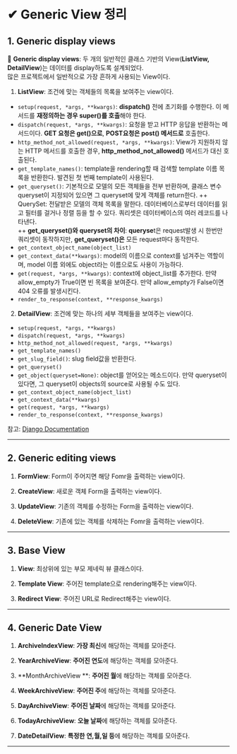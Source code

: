 # ✔ Generic View 정리

## 1. Generic display views

📌 **Generic display views**: 두 개의 일반적인 클래스 기반의 View(**ListView, DetailView**)는 데이터를 display하도록 설계되었다.<br>
많은 프로젝트에서 일반적으로 가장 흔하게 사용되는 View이다.

1. **ListView**: 조건에 맞는 객체들의 목록을 보여주는 view이다.
- `setup(request, *args, **kwargs)`: **dispatch()** 전에 초기화를 수행한다. 이 메서드를 **재정의하는 경우 super()를 호출**해야 한다.
- `dispatch(request, *args, **kwargs)`: 요청을 받고 HTTP 응답을 반환하는 메서드이다. **GET 요청은 get()으로**, **POST요청은 post() 메서드로** 호출한다.
- `http_method_not_allowed(request, *args, **kwargs)`: View가 지원하지 않는 HTTP 메서드를 호출한 경우, **http_method_not_allowed()** 메서드가 대신 호출된다.
- `get_template_names()`: template을 rendering할 때 검색할 template 이름 목록을 반환한다. 발견된 첫 번째 template이 사용된다.
- `get_queryset()`: 기본적으로 모델의 모든 객체들을 전부 반환하며, 클래스 변수 queryset이 지정되어 있으면 그 queryset에 맞게 객체를 return한다.
++ QuerySet: 전달받은 모델의 객체 목록을 말한다. 데이터베이스로부터 데이터를 읽고 필터를 걸거나 정렬 등을 할 수 있다. 쿼리셋은 데이터베이스의 여러 레코드를 나타낸다.<br>
++ **get_queryset()와 queryset의 차이**: **queryse**t은 request발생 시 한번만 쿼리셋이 동작하지만, **get_queryset()은** 모든 request마다 동작한다.
- `get_context_object_name(object_list)`
- `get_context_data(**kwargs)`: model의 이름으로 context를 넘겨주는 역할이며, model 이름 외에도 object라는 이름으로도 사용이 가능하다.
- `get(request, *args, **kwargs)`: context에 object_list를 추가한다. 만약 allow_empty가 True이면 빈 목록을 보여준다. 만약 allow_empty가 False이면 404 오류를 발생시킨다.
- `render_to_response(context, **response_kwargs)`

2. **DetailView**: 조건에 맞는 하나의 세부 객체들을 보여주는 view이다.
- `setup(request, *args, **kwargs)`
- `dispatch(request, *args, **kwargs)`
- `http_method_not_allowed(request, *args, **kwargs)`
- `get_template_names()`
- `get_slug_field()`: slug field값을 반환한다.
- `get_queryset()`
- `get_object(queryset=None)`: object를 얻어오는 메소드이다. 만약 queryset이 있다면, 그 queryset이 objects의 source로 사용될 수도 있다.
- `get_context_object_name(object_list)`
- `get_context_data(**kwargs)`
- `get(request, *args, **kwargs)`
- `render_to_response(context, **response_kwargs)`

참고: [Django Documentation](https://docs.djangoproject.com/en/3.2/ref/class-based-views/generic-display/)

---

## 2. Generic editing views

1. **FormView**: Form이 주어지면 해당 Fomr을 출력하는 view이다.

2. **CreateView**: 새로운 객체 Form을 출력하는 view이다.

3. **UpdateView**: 기존의 객체를 수정하는 Form을 출력하는 view이다.

4. **DeleteView**: 기존에 있는 객체를 삭제하는 Fomr을 출력하는 view이다.

---

## 3. Base View

1. **View**: 최상위에 있는 부모 제네릭 뷰 클래스이다.

2. **Template View**: 주어진 template으로 rendering해주는 view이다.

3. **Redirect View**: 주어진 URL로 Redirect해주는 view이다.

---

## 4. Generic Date View

1. **ArchiveIndexView**: **가장 최신**에 해당하는 객체를 모아준다.

2. **YearArchiveView**: **주어진 연도**에 해당하는 객체를 모아준다.

3. **MonthArchiveView **: **주어진 월**에 해당하는 객체를 모아준다.

4. **WeekArchiveView**: **주어진 주**에 해당하는 객체를 모아준다.

5. **DayArchiveView**: **주어진 날짜**에 해당하는 객체를 모아준다.

6. **TodayArchiveView**: **오늘 날짜**에 해당하는 객체를 모아준다.

7. **DateDetailView**: **특정한 연,월,일 등**에 해당하는 객체를 모아준다.

---
